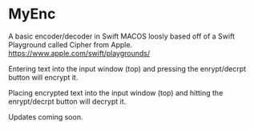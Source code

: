 # MyEnc
A basic encoder/decoder in Swift MACOS loosly based off of a Swift Playground called Cipher from Apple. https://www.apple.com/swift/playgrounds/

Entering text into the input window (top) and pressing the enrypt/decrpt button will encrypt it.

Placing encrypted text into the input window (top) and hitting the enrypt/decrpt button will decrypt it.

Updates coming soon.



